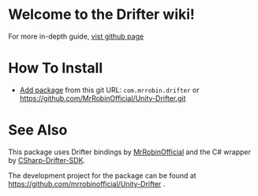 # Welcome to the Drifter wiki!

For more in-depth guide, [vist github page]("https://github.com/MrRobinftw/Drifter/wiki/")

# How To Install

* [Add package](https://docs.unity3d.com/Manual/upm-ui-giturl.html) from this git URL: ```com.mrrobin.drifter``` or https://github.com/MrRobinOfficial/Unity-Drifter.git

# See Also
This package uses Drifter bindings by [MrRobinOfficial](https://github.com/mrrobinofficial/Unity-Drifter) and the C# wrapper by [CSharp-Drifter-SDK](https://github.com/mrrobinofficial/Unity-Drifter).

The development project for the package can be found at https://github.com/mrrobinofficial/Unity-Drifter .
